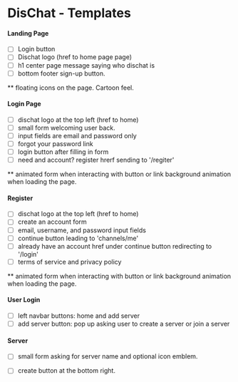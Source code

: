 DisChat - Templates
=================================================================

#### Landing Page
 
- [ ] Login button 
- [ ] Dischat logo (href to home page page)
- [ ] h1 center page message saying who dischat is
- [ ] bottom footer sign-up button. 

** floating icons on the page. Cartoon feel. 

#### Login Page
- [ ] dischat logo at the top left (href to home)
- [ ] small form welcoming user back. 
- [ ] input fields are email and password only
- [ ] forgot your password link
- [ ] login button after filling in form
- [ ] need and account? register hrerf sending to '/regiter'

** animated form when interacting with button or link background animation when loading the page. 

#### Register  
- [ ] dischat logo at the top left (href to home)
- [ ] create an account form 
- [ ] email, username, and password input fields
- [ ] continue button leading to 'channels/me' 
- [ ] already have an account href under continue button redirecting to '/login' 
- [ ] terms of service and privacy policy

** animated form when interacting with button or link background animation when loading the page. 

#### User Login 
- [ ] left navbar buttons: home and add server
- [ ] add server button: 
    pop up asking user to create a server or join a server 

#### Server 
- [ ] small form asking for server name and optional icon emblem. 
- [ ] create button at the bottom right. 

